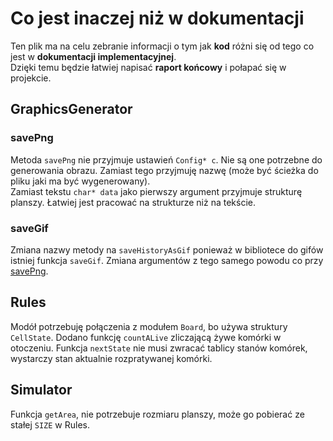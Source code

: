 # Co jest inaczej niż w dokumentacji
Ten plik ma na celu zebranie informacji o tym jak **kod** różni się od tego co jest w **dokumentacji implementacyjnej**.  
Dzięki temu będzie łatwiej napisać **raport końcowy** i połapać się w projekcie.

## GraphicsGenerator
### savePng
Metoda `savePng` nie przyjmuje ustawień `Config* c`. Nie są one potrzebne do generowania obrazu. Zamiast tego przyjmuję nazwę (może być ścieżka do pliku jaki ma być wygenerowany).  
Zamiast tekstu `char* data` jako pierwszy argument przyjmuje strukturę planszy. Łatwiej jest pracować na strukturze niż na tekście.

### saveGif
Zmiana nazwy metody na `saveHistoryAsGif` ponieważ w bibliotece do gifów istniej funkcja `saveGif`.
Zmiana argumentów z tego samego powodu co przy [savePng](###savePng).

## Rules
Modół potrzebuję połączenia z modułem `Board`, bo używa struktury `CellState`. Dodano funkcję `countALive` zliczającą żywe komórki w otoczeniu. Funkcja `nextState` nie musi zwracać tablicy stanów komórek, wystarczy stan aktualnie rozpratywanej komórki.

## Simulator
Funkcja `getArea`, nie potrzebuje rozmiaru planszy, może go pobierać ze stałej `SIZE` w Rules.
